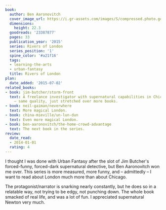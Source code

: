 ```yaml
---
book:
  author: Ben Aaronovitch
  cover_image_url: https://i.gr-assets.com/images/S/compressed.photo.goodreads.com/books/1414252892l/23387877._SX98_.jpg
  dimensions:
    height: 22.3
  goodreads: '23387877'
  pages: 33
  publication_year: '2015'
  series: Rivers of London
  series_position: '1'
  spine_color: '#a21f16'
  tags:
  - learning-the-arts
  - urban-fantasy
  title: Rivers of London
plan:
  date_added: '2015-07-02'
related_books:
- book: jim-butcher/storm-front
  text: A freelance investigator with supernatural capabilities in Chicago. Long series
    – same quality, just stretched over more books.
- book: neil-gaiman/neverwhere
  text: More magical London.
- book: china-mieville/un-lun-dun
  text: Even more magical London.
- book: ben-aaronovitch/the-home-crowd-advantage
  text: The next book in the series.
review:
  date_read:
  - 2014-01-01
  rating: 4
---
```


I thought I was done with Urban Fantasy after the slot of Jim Butcher's forced-funny, forced-dark supernatural
detective, but Ben Aaronovitch won me over. This series is more measured, more funny, and – admittedly – I want to read
about London much more than about Chicago.

The protagonist/narrator is snarking nearly constantly, but he does so in a relatable way, not trying to be edgy, not
punching down. The whole book smacked of real life, and was a lot of fun. I appreciated supernatural Newton very much.
